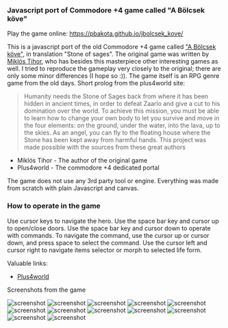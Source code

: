 ### Javascript port of Commodore +4 game called "A Bölcsek köve"

Play the game online: https://pbakota.github.io/jbolcsek_kove/

This is a javascript port of the old Commodore +4 game called ["A Bölcsek köve"](http://plus4world.powweb.com/software/Bolcsek_Kove), in translation "Stone of sages". The original game was written by [Miklós Tihor](http://plus4world.powweb.com/members/Miklos_Tihor), who has besides this masterpiece other interesting games as well. I tried to reproduce the gameplay very closely to the original; there are only some minor differences (I hope so :)). The game itself is an RPG genre game from the old days. Short prolog from the plus4world site:

> Humanity needs the Stone of Sages back from where it has been hidden in ancient times, in order to defeat Zaarlo and give a cut to his domination over the world. To
> achieve this mission, you must be able to learn how to change your own body to let you survive and move in the four elements: on the ground, under the water, into
> the lava, up to the skies. As an angel, you can fly to the floating house where the Stone has been kept away from harmful hands.
> This project was made possible with the sources from these great authors

* Miklós Tihor - The author of the original game
* Plus4world - The commodore +4 dedicated portal

The game does not use any 3rd party tool or engine. Everything was made from scratch with plain Javascript and canvas.

### How to operate in the game

Use cursor keys to navigate the hero. Use the space bar key and cursor up to open/close doors. Use the space bar key and cursor down to operate with commands.
To navigate the command, use the cursor up or cursor down, and press space to select the command. Use the cursor left and cursor right to navigate
items selector or morph to selected life form.

Valuable links:

* [Plus4world](http://plus4world.powweb.com)

Screenshots from the game

![screenshot](/screenshots/screenshot-1.png?raw=true)
![screenshot](/screenshots/screenshot-2.png?raw=true)
![screenshot](/screenshots/screenshot-3.png?raw=true)
![screenshot](/screenshots/screenshot-4.png?raw=true)
![screenshot](/screenshots/screenshot-5.png?raw=true)
![screenshot](/screenshots/screenshot-6.png?raw=true)
![screenshot](/screenshots/screenshot-7.png?raw=true)
![screenshot](/screenshots/screenshot-8.png?raw=true)
![screenshot](/screenshots/screenshot-9.png?raw=true)
![screenshot](/screenshots/screenshot-10.png?raw=true)
![screenshot](/screenshots/screenshot-11.png?raw=true)
![screenshot](/screenshots/screenshot-12.png?raw=true)
